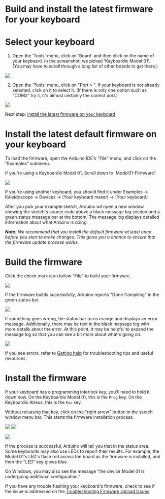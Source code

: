 # Build and install the latest firmware for your keyboard

# Select your keyboard

1. Open the 'Tools' menu, click on 'Board' and then click on the name of your keyboard. In the screenshot, we picked 'Keyboardio Model 01'. (You may have to scroll through a long list of other boards to get there.)


![](images/arduino-setup/select-board-in-menu.png)

2. Open the 'Tools' menu, click on "Port > ".  If your keyboard is not already selected, click on it to select it. (If there is only one option such as "COM3" try it, it's almost certainly the correct port.)

![](images/arduino-setup/select-port.png)

Next step: [Install the latest firmware on your keyboard](#Install-latest-firmware)

# <a name="Install-latest-firmware" />Install the latest default firmware on your keyboard

To load the firmware, open the Arduino IDE's "File" menu, and click on the "Examples" submenu. 

If you're using a Keyboardio Model 01, Scroll down to 'Model01-Firmware':

![](images/arduino-setup/select-model-01-firmware.png)

If you're using another keyboard, you should find it under Examples -> Kaleidoscope -> Devices -> (Your keyboard maker) -> (Your keyboard)

After you pick your example sketch, Arduino wil open a new window showing the sketch's source code above a black message log section and a green status message bar at the bottom. The message log displays detailed information about what Arduino is doing.

_**Note:**  We recommend that you install the default firmware at least once before you start to make changes. This gives you a chance to ensure that the firmware update process works._

# Build the firmware

Click the check mark icon below "File" to build your firmware. 

![](images/arduino-setup/verify-model-01-firmware.png)

If the firmware builds successfully, Arduino reports "Done Compiling" in the green status bar.

![](images/arduino-setup/verify-ok.png)

If something goes wrong, the status bar turns orange and displays an error message. Additionally, there may be text in the black message log with more details about the error. At this point, it may be helpful to expand the message log so that you can see a bit more about what's going on.


![](images/arduino-setup/verify-failed.png)

If you see errors, refer to [Getting help](Getting-help) for troubleshooting tips and useful resources.

# Install the firmware

If your keyboard has a programming interlock key, you'll need to hold it down now. On the Keyboardio Model 01, this is the `Prog` key. On the Keyboardio Atreus, this is the `Esc` key.

Without releasing that key, click on the "right arrow" button in the sketch window menu bar. This starts the firmware installation process.


![](images/arduino-setup/press-prog.png)
![](images/arduino-setup/press-prog-atreus.png)
 
![](images/arduino-setup/upload-sketch.png)

If the process is successful, Arduino will tell you that in the status area. Some keyboards may also use LEDs to report their results. For example, the Model 01's LED's flash red across the board as the firmware is installed, and then the "LED" key glows blue. 

On Windows, you may also see the message "the device Model 01 is undergoing additional configuration." 

If you have any trouble flashing your keyboard's firmware, check to see if the issue is addressed on the [Troubleshooting Firmware Upload Issues](https://github.com/keyboardio/Kaleidoscope/wiki/Troubleshooting-Firmware-Upload-Issues)

